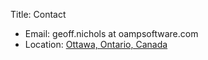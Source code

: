 Title: Contact

* Email: geoff.nichols at oampsoftware.com 
* Location: [Ottawa, Ontario, Canada](https://www.google.com/maps/place/Ottawa)

